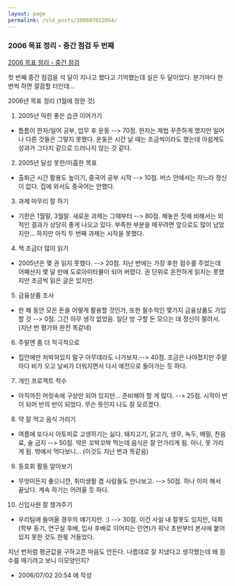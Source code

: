 ```yaml
---
layout: page
permalink: /old_posts/200607022054/
---
```


### 2006 목표 정리 - 중간 점검 두 번째

<a href="1532689.html" title="">2006 목표 정리 - 중간 점검</a> 

첫 번째 중간 점검을 석 달이 지나고 했다고 기억했는데 실은 두 달이었다. 분기마다 한 번씩 하면 깔끔할 터인데...

2006년 목표 정리 (1월에 정한 것)

1. 2005년 익힌 좋은 습관 이어가기
- 틈틈이 한자/일어 공부, 업무 후 운동
--> 70점. 한자는 제법 꾸준하게 했지만 일어나 다른 것들은 그렇지 못했다. 운동은 시간 날 때는 조금씩이라도 했는데 아쉽게도 성과가 그다지 겉으로 드러나지 않는 것 같다.
2. 2005년 달성 못한/미흡한 목표
- 출퇴근 시간 활용도 높이기, 중국어 공부 시작
--> 10점. 버스 안에서는 자느라 정신이 없다. 집에 와서도 중국어는 안했다.

3. 과제 마무리 잘 하기
- 기한은 1월말, 3월말. 새로운 과제는 그때부터
--> 80점. 해놓은 짓에 비해서는 외적인 결과가 상당히 좋게 나오고 있다. 부족한 부분을 메꾸려면 앞으로도 많이 남았지만... 하지만 아직 두 번째 과제는 시작을 못했다.

4. 책 조금더 많이 읽기
- 2005년은 몇 권 읽지 못했다.
--> 20점. 지난 번에는 가장 후한 점수를 주었는데 어째선지 몇 달 만에 도로아미타불이 되어 버렸다. 권 단위로 온전하게 읽지는 못했지만 조금씩 읽은 글은 있지만.

5. 금융상품 조사
- 한 해 동안 모은 돈을 어떻게 활용할 것인가, 또한 필수적인 몇가지 금융상품도 가입할 것
--> 0점. 그간 아무 생각 없었음. 일단 방 구할 돈 모으는 데 정신이 팔려서. (지난 번 평가와 완전 똑같네)

6. 주말엔 좀 더 적극적으로
- 집안에만 처박혀있지 말구 아무데라도 나가보자.--> 40점. 조금은 나아졌지만 주말마다 비가 오고 날씨가 더워지면서 다시 예전으로 돌아가는 듯 하다.

7. 개인 프로젝트 착수
- 아직까진 머릿속에 구상만 되어 있지만... 준비해야 할 게 많다.
--> 25점. 시작이 반이 되어 반의 반이 되었다. 무슨 뜻인지 나도 잘 모르겠다.

8. 약 잘 먹고 음식 가리기
- 여름에 또다시 아토피로 고생하기는 싫다. 돼지고기, 닭고기, 생무, 녹두, 메밀, 찬음료, 술 금지
--> 50점. 약은 꼬박꼬박 먹는데 음식은 잘 안가리게 됨. 아니, 못 가리게 됨. 밖에서 먹다보니... (이것도 지난 번과 똑같음)

9. 동호회 활동 알아보기
- 무엇이든지 좋으니깐, 취미생활 겸 사람들도 만나보고.
--> 50점. 하나 이미 해서 끝났다. 계속 하기는 어려울 듯 하다.

10. 신입사원 잘 챙겨주기
- 우리팀에 들어올 경우의 얘기지만. :)
--> 30점. 이건 사실 내 잘못도 있지만, 덕희(학부 동기, 연구실 후배, 입사 후배로 이어지는 인연)가 워낙 초반부터 본사에 붙어있지 못한 것도 한몫 거들었다.


지난 번처럼 평균값을 구하고픈 마음도 안든다. 나름대로 잘 지냈다고 생각했는데 왜 점수를 매기려고 보니 이모양인지?





- 2006/07/02 20:54 에 작성